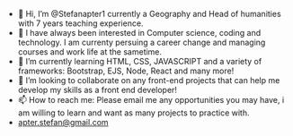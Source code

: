 - 👋 Hi, I’m @Stefanapter1 currently a Geography and Head of humanities with 7 years teaching experience.
- 👀 I have always been interested in Computer science, coding and technology. I am currenty persuing a career change and managing courses and work life at the sametime.
- 🌱 I’m currently learning HTML, CSS, JAVASCRIPT and a variety of frameworks: Bootstrap, EJS, Node, React and many more!
- 💞️ I’m looking to collaborate on any front-end projects that can help me develop my skills as a front end developer!
- 📫 How to reach me: Please email me any opportunities you may have, i am willing to learn and want as many projects to practice with.
- apter.stefan@gmail.com

<!---
Hard working - Passionate and willing to constatnly learn.
--->
